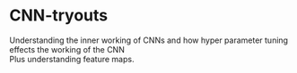 # CNN-tryouts
Understanding the inner working of CNNs and how hyper parameter tuning effects the working of the CNN
<br>
Plus understanding feature maps.
